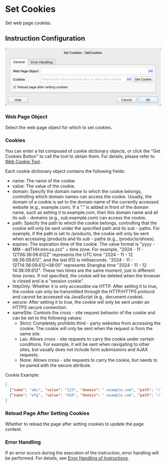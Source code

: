 # Set Cookies

Set web page cookies.

## Instruction Configuration

![Set Cookies General Configuration Dialog](set_cookies_general_config.png)

### Web Page Object

Select the web page object for which to set cookies.

### Cookies

You can enter a list composed of cookie dictionary objects, or click the "Get Cookies Button" to call the tool to obtain them. For details, please refer to [Web Cookie Tool](../../../manual/web_cookie_tool.md).

Each cookie dictionary object contains the following fields:

* name: The name of the cookie.
* value: The value of the cookie.
* domain: Specify the domain name to which the cookie belongs, controlling which domain names can access the cookie. Usually, the domain of a cookie is set to the domain name of the currently accessed website (e.g., example.com). If a "." is added in front of the domain name, such as setting it to.example.com, then this domain name and all its sub - domains (e.g., sub.example.com) can access the cookie.
* path: Specify the path to which the cookie belongs, controlling that the cookie will only be sent under the specified path and its sub - paths. For example, if the path is set to /products, the cookie will only be sent when accessing /products and its sub - paths (e.g., /products/shoes).
* expires: The expiration time of the cookie. The value format is "yyyy - MM - ddTHH:mm:ss.zzz" + time zone. For example, "2024 - 11 - 12T06:36:09.612Z" represents the UTC time "2024 - 11 - 12 06:36:09.612", and the last 612 is milliseconds. "2024 - 11 - 12T14:36:09.612+08:00" represents Shanghai time "2024 - 11 - 12 14:36:09.612". These two times are the same moment, just in different time zones. If not specified, the cookie will be deleted when the browser is closed and is a "session cookie".
* httpOnly: Whether it is only accessible via HTTP. After setting it to true, the cookie can only be transmitted through the HTTP/HTTPS protocol and cannot be accessed via JavaScript (e.g., document.cookie).
* secure: After setting it to true, the cookie will only be sent under an HTTPS secure connection.
* sameSite: Controls the cross - site request behavior of the cookie and can be set to the following values:
    * Strict: Completely prohibits third - party websites from accessing the cookie. The cookie will only be sent when the request is from the same site.
    * Lax: Allows cross - site requests to carry the cookie under certain conditions. For example, it will be sent when navigating to other sites, but usually does not include form submissions and AJAX requests.
    * None: Allows cross - site requests to carry the cookie, but needs to be paired with the secure attribute.

Cookie Example:
```json
[
  {"name": "abc", "value": "123", "domain": ".example.com", "path": "/"}, 
  {"name": "efg", "value": "456", "domain": ".example.com", "path": "/", "expires": "2024 - 11 - 12T06:36:09.612Z", "httpOnly": true, "secure": true, "sameSite": "Strict"}
]
```

### Reload Page After Setting Cookies

Whether to reload the page after setting cookies to update the page content.

### Error Handling

If an error occurs during the execution of the instruction, error handling will be performed. For details, see [Error Handling of Instructions](../../../manual/error_handling.md).